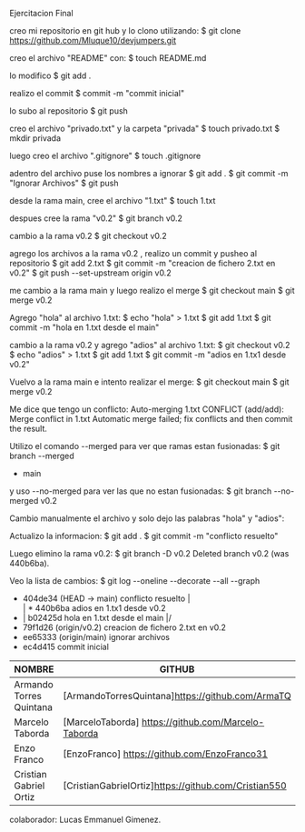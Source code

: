 Ejercitacion Final 

creo mi repositorio en git hub y lo clono utilizando:
$ git clone https://github.com/Mluque10/devjumpers.git

creo el archivo "README" con:
$ touch README.md 

lo modifico 
$ git add . 

realizo el commit 
$ commit -m "commit inicial"

lo subo al repositorio 
$ git push 

creo el archivo "privado.txt" y la carpeta "privada"
$ touch privado.txt
$ mkdir privada

luego creo el archivo ".gitignore"
$ touch .gitignore 

adentro del archivo puse los nombres a ignorar 
$ git add .
$ git commit -m "Ignorar Archivos"
$ git push

desde la rama main, cree el archivo "1.txt"
$ touch 1.txt

despues cree la rama "v0.2"
$ git branch v0.2

cambio a la rama v0.2
$ git checkout v0.2

agrego los archivos a la rama v0.2 , realizo un commit y pusheo al repositorio 
$ git add 2.txt
$ git commit -m "creacion de fichero 2.txt en v0.2"
$ git push --set-upstream origin v0.2

me cambio a la rama main y luego realizo el merge 
$ git checkout main
$ git merge v0.2

Agrego "hola" al archivo 1.txt:
$ echo "hola" > 1.txt
$ git add 1.txt
$ git commit -m "hola en 1.txt desde el main"

cambio a la rama v0.2 y agrego "adios" al archivo 1.txt:
$ git checkout v0.2
$ echo "adios" > 1.txt
$ git add 1.txt
$ git commit -m "adios en 1.tx1 desde v0.2"

Vuelvo a la rama main e intento realizar el merge: 
$ git checkout main
$ git merge v0.2

Me dice que tengo un conflicto:
Auto-merging 1.txt
CONFLICT (add/add): Merge conflict in 1.txt
Automatic merge failed; fix conflicts and then commit the result.

Utilizo el comando --merged para ver que ramas estan fusionadas:
$ git branch --merged
* main

y uso --no-merged para ver las que no estan fusionadas:
$ git branch --no-merged
  v0.2

Cambio manualmente el archivo y solo dejo las palabras "hola" y "adios": 

Actualizo la informacion:
$ git add .
$ git commit -m "conflicto resuelto" 

Luego elimino la rama v0.2: 
$ git branch -D v0.2
Deleted branch v0.2 (was 440b6ba).

Veo la lista de cambios:
$ git log --oneline --decorate --all --graph

*   404de34 (HEAD -> main) conflicto resuelto
|\
| * 440b6ba adios en 1.tx1 desde v0.2
* | b02425d hola en 1.txt desde el main
|/
* 79f1d26 (origin/v0.2) creacion de fichero 2.txt en v0.2
* ee65333 (origin/main) ignorar archivos
* ec4d415 commit inicial

| NOMBRE | GITHUB |
| -- | -- |
|Armando Torres Quintana|[ArmandoTorresQuintana]https://github.com/ArmaTQ|
|Marcelo Taborda|[MarceloTaborda] https://github.com/Marcelo-Taborda|
|Enzo Franco|[EnzoFranco] https://github.com/EnzoFranco31|
|Cristian Gabriel Ortiz|[CristianGabrielOrtiz]https://github.com/Cristian550|

colaborador: Lucas Emmanuel Gimenez.
